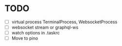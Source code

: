 # TODO

* [ ] virtual process TerminalProcess, WebsocketProcess
* [ ] websocket stream or graphql-ws
* [ ] watch options in .taskrc
* [ ] Move to pino
